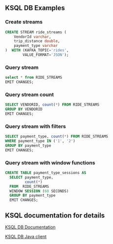 ## KSQL DB Examples
### Create streams
```sql
CREATE STREAM ride_streams (
    VendorId varchar, 
    trip_distance double,
    payment_type varchar
)  WITH (KAFKA_TOPIC='rides',
        VALUE_FORMAT='JSON');
```

### Query stream
```sql
select * from RIDE_STREAMS 
EMIT CHANGES;
```

### Query stream count
```sql
SELECT VENDORID, count(*) FROM RIDE_STREAMS 
GROUP BY VENDORID
EMIT CHANGES;
```

### Query stream with filters
```sql
SELECT payment_type, count(*) FROM RIDE_STREAMS 
WHERE payment_type IN ('1', '2')
GROUP BY payment_type
EMIT CHANGES;
```

### Query stream with window functions
```sql
CREATE TABLE payment_type_sessions AS
  SELECT payment_type,
         count(*)
  FROM  RIDE_STREAMS 
  WINDOW SESSION (60 SECONDS)
  GROUP BY payment_type
  EMIT CHANGES;
```

## KSQL documentation for details
[KSQL DB Documentation](https://docs.ksqldb.io/en/latest/developer-guide/ksqldb-reference/quick-reference/)

[KSQL DB Java client](https://docs.ksqldb.io/en/latest/developer-guide/ksqldb-clients/java-client/)